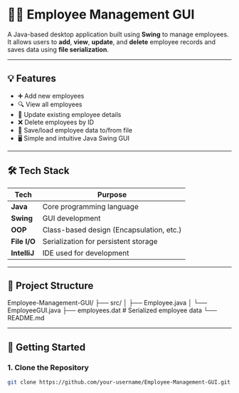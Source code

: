 # 🧑‍💼 Employee Management GUI

A Java-based desktop application built using **Swing** to manage employees.  
It allows users to **add**, **view**, **update**, and **delete** employee records and saves data using **file serialization**.

---

## 💡 Features

- ➕ Add new employees
- 🔍 View all employees
- 🔄 Update existing employee details
- ❌ Delete employees by ID
- 💾 Save/load employee data to/from file
- 🖥️ Simple and intuitive Java Swing GUI

---

## 🛠️ Tech Stack

| Tech        | Purpose                        |
|-------------|--------------------------------|
| **Java**    | Core programming language      |
| **Swing**   | GUI development                |
| **OOP**     | Class-based design (Encapsulation, etc.) |
| **File I/O**| Serialization for persistent storage |
| **IntelliJ**| IDE used for development       |

---

## 📂 Project Structure

Employee-Management-GUI/ 
├── src/ │ ├── Employee.java │ 
└── EmployeeGUI.java ├── employees.dat # Serialized employee data
└── README.md

---

## 🚀 Getting Started

### 1. Clone the Repository
```bash
git clone https://github.com/your-username/Employee-Management-GUI.git
